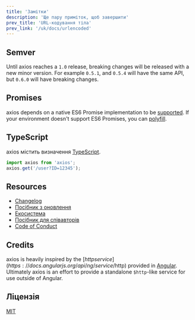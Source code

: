 ```yaml
---
title: 'Замітки'
description: 'Ще пару приміток, щоб завершити'
prev_title: 'URL-кодування тіла'
prev_link: '/uk/docs/urlencoded'
---
```


## Semver

Until axios reaches a `1.0` release, breaking changes will be released with a new minor version. For example `0.5.1`, and `0.5.4` will have the same API, but `0.6.0` will have breaking changes.

## Promises

axios depends on a native ES6 Promise implementation to be [supported](http://caniuse.com/promises). If your environment doesn't support ES6 Promises, you can [polyfill](https://github.com/jakearchibald/es6-promise).

## TypeScript
axios містить визначення [TypeScript](http://typescriptlang.org).
```typescript
import axios from 'axios';
axios.get('/user?ID=12345');
```

## Resources

* [Changelog](https://github.com/axios/axios/blob/master/CHANGELOG.md)
* [Посібник з оновлення](https://github.com/axios/axios/blob/master/UPGRADE_GUIDE.md)
* [Екосистема](https://github.com/axios/axios/blob/master/ECOSYSTEM.md)
* [Посібник для співавторів](https://github.com/axios/axios/blob/master/CONTRIBUTING.md)
* [Code of Conduct](https://github.com/axios/axios/blob/master/CODE_OF_CONDUCT.md)

## Credits

axios is heavily inspired by the [$http service](https://docs.angularjs.org/api/ng/service/$http) provided in [Angular](https://angularjs.org/). Ultimately axios is an effort to provide a standalone `$http`-like service for use outside of Angular.

## Ліцензія

[MIT](https://github.com/axios/axios/blob/master/LICENSE)